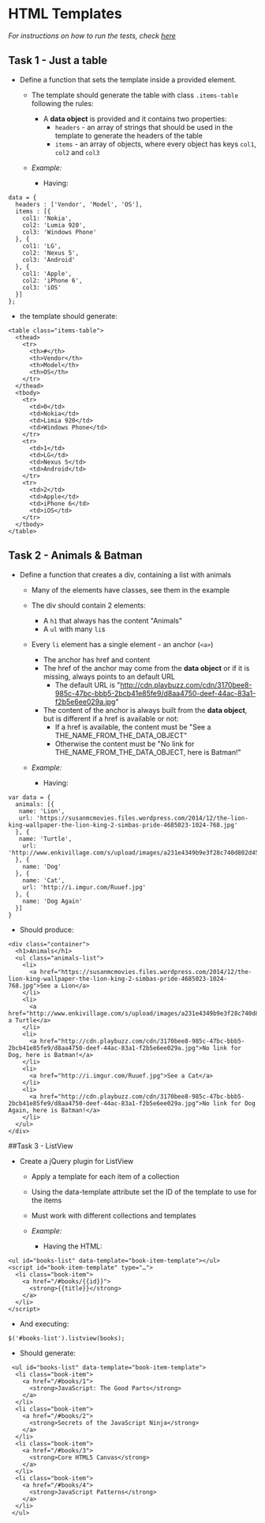 # HTML Templates
_For instructions on how to run the tests, check [here](https://github.com/TelerikAcademy/JavaScript-UI-and-DOM/blob/master/RUN_TESTS.md)_

## Task 1 - Just a table

- Define a function that sets the template inside a provided element.
  - The template should generate the table with class `.items-table` following the rules:
    - A **data object** is provided and it contains two properties:
      - `headers` - an array of strings that should be used in the template to generate the headers of the table
      - `items` - an array of objects, where every object has keys `col1`, `col2` and `col3`
      
      
  - _Example:_
    - Having:
```
data = {        
  headers : ['Vendor', 'Model', 'OS'],          
  items : [{          
    col1: 'Nokia',            
    col2: 'Lumia 920',            
    col3: 'Windows Phone'                      
  }, {          
    col1: 'LG',            
    col2: 'Nexus 5',            
    col3: 'Android'                      
  }, {          
    col1: 'Apple',            
    col2: 'iPhone 6',                        
    col3: 'iOS'                      
  }]          
};
```
  - the template should generate:    
```
<table class="items-table"> 
  <thead>
    <tr>
      <th>#</th>
      <th>Vendor</th>
      <th>Model</th>
      <th>OS</th>
    </tr>
  </thead>
  <tbody>
    <tr>
      <td>0</td>
      <td>Nokia</td> 
      <td>Limia 920</td>
      <td>Windows Phone</td>
    </tr>
    <tr>
      <td>1</td> 
      <td>LG</td>
      <td>Nexus 5</td> 
      <td>Android</td> 
    </tr>
    <tr>
      <td>2</td> 
      <td>Apple</td>
      <td>iPhone 6</td> 
      <td>iOS</td> 
    </tr>
  </tbody>
</table>
```
          
## Task 2 - Animals & Batman
- Define a function that creates a div, containing a list with animals
  - Many of the elements have classes, see them in the example
  - The div should contain 2 elements:
    - A `h1` that always has the content "Animals"
    - A `ul` with many `li`s
  - Every `li` element has a single element - an anchor (`<a>`)
    - The anchor has href and content
    - The href of the anchor may come from the **data object** or if it is missing, always points to an default URL
      - The default URL is "http://cdn.playbuzz.com/cdn/3170bee8-985c-47bc-bbb5-2bcb41e85fe9/d8aa4750-deef-44ac-83a1-f2b5e6ee029a.jpg"
    - The content of the anchor is always built from the **data object**, but is different if a href is available or not:
      - If a href is available, the content must be "See a THE_NAME_FROM_THE_DATA_OBJECT"
      - Otherwise the content must be "No link for THE_NAME_FROM_THE_DATA_OBJECT, here is Batman!"
      
  - _Example:_
    - Having:
```
var data = {
  animals: [{
   name: 'Lion',
   url: 'https://susanmcmovies.files.wordpress.com/2014/12/the-lion-king-wallpaper-the-lion-king-2-simbas-pride-4685023-1024-768.jpg'
  }, {
   name: 'Turtle',
    url: 'http://www.enkivillage.com/s/upload/images/a231e4349b9e3f28c740d802d4565eaf.jpg'
  }, {
    name: 'Dog'              
  }, {
    name: 'Cat',
    url: 'http://i.imgur.com/Ruuef.jpg'
  }, {
    name: 'Dog Again'              
  }] 
}
```          
  - Should produce:
```
<div class="container">
  <h1>Animals</h1>
  <ul class="animals-list">             
    <li>
      <a href="https://susanmcmovies.files.wordpress.com/2014/12/the-lion-king-wallpaper-the-lion-king-2-simbas-pride-4685023-1024-768.jpg">See a Lion</a>                
    </li>                
    <li>
      <a href="http://www.enkivillage.com/s/upload/images/a231e4349b9e3f28c740d802d4565eaf.jpg">See a Turtle</a>
    </li>                
    <li>
      <a href="http://cdn.playbuzz.com/cdn/3170bee8-985c-47bc-bbb5-2bcb41e85fe9/d8aa4750-deef-44ac-83a1-f2b5e6ee029a.jpg">No link for Dog, here is Batman!</a>                
    </li>                
    <li>
      <a href="http://i.imgur.com/Ruuef.jpg">See a Cat</a>                
    </li>             
    <li>
      <a href="http://cdn.playbuzz.com/cdn/3170bee8-985c-47bc-bbb5-2bcb41e85fe9/d8aa4750-deef-44ac-83a1-f2b5e6ee029a.jpg">No link for Dog Again, here is Batman!</a>                
    </li>              
  </ul>
</div>
```

##Task 3 - ListView
- Create a jQuery plugin for ListView
  - Apply a template for each item of a collection
  - Using the data-template attribute set the ID of the template to use for the items
  - Must work with different collections and templates
  
  
  - _Example:_     
    - Having the HTML:
```
<ul id="books-list" data-template="book-item-template"></ul>
<script id="book-item-template" type="…">
  <li class="book-item">
    <a href="/#books/{{id}}">
      <strong>{{title}}</strong>
    </a>
  </li>	
</script>           
```
  - And executing:
```
$('#books-list').listview(books);
```
  - Should generate:
```       
 <ul id="books-list" data-template="book-item-template">
  <li class="book-item">
    <a href="/#books/1">
      <strong>JavaScript: The Good Parts</strong>
    </a>
  </li>
  <li class="book-item">
    <a href="/#books/2">
      <strong>Secrets of the JavaScript Ninja</strong>
    </a>
  </li>
  <li class="book-item">
    <a href="/#books/3">
      <strong>Core HTML5 Canvas</strong>
    </a>
  </li>
  <li class="book-item">
    <a href="/#books/4">
      <strong>JavaScript Patterns</strong>
    </a>
  </li>
 </ul>
```

